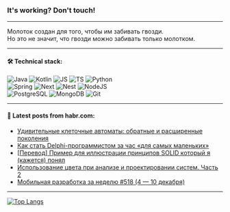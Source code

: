 ### It's working? Don't touch!

---
Молоток создан для того, чтобы им забивать гвозди. <br>
Но это не значит, что гвозди можно забивать только молотком.

---

#### 🛠️ Technical stack:

![Java](https://img.shields.io/badge/Java-informational?logo=Oracle&style=flat&logoColor=white&color=FF4500)
![Kotlin](https://img.shields.io/badge/Kotlin-informational?logo=Kotlin&style=flat&logoColor=white&color=774D97)
![JS](https://img.shields.io/badge/JS-informational?logo=javaScript&style=flat&logoColor=black&color=F7Df1E)
![TS](https://img.shields.io/badge/TypeScript-informational?logo=typeScript&style=flat&logoColor=black&color=017acc)
![Python](https://img.shields.io/badge/Python-informational?logo=Python&style=flat&logoColor=black&color=ffdd54) <br>
![Spring](https://img.shields.io/badge/SpringBoot-informational?logo=SpringBoot&style=flat&logoColor=white&color=6DB33F) 
![Next](https://img.shields.io/badge/Next.js-informational?logo=Next.js&style=flat&logoColor=white&color=3671a1)
![Nest](https://img.shields.io/badge/NestJS-informational?logo=NestJS&style=flat&logoColor=white&color=E0234E)
![NodeJS](https://img.shields.io/badge/NodeJS-informational?logo=node.js&style=flat&logoColor=white&color=70A760) <br>
![PostgreSQL](https://img.shields.io/badge/PostgreSQL-informational?logo=PostgreSQL&style=flat&logoColor=white&color=DAA520)
![MongoDB](https://img.shields.io/badge/MongoDB-informational?logo=MongoDB&style=flat&logoColor=white&color=870000)
![Git](https://img.shields.io/badge/Git-informational?logo=git&style=flat&logoColor=white&color=f74e28)

___

#### 💬 Latest posts from habr.com:

<!-- BLOG-POST-LIST:START -->
- [Удивительные клеточные автоматы: обратные и расширенные поколения](https://habr.com/ru/companies/timeweb/articles/776524/?utm_source=habrahabr&utm_medium=rss&utm_campaign=776524)
- [Как стать Delphi-программистом за час «для самых маленьких»](https://habr.com/ru/articles/779676/?utm_source=habrahabr&utm_medium=rss&utm_campaign=779676)
- [[Перевод] Пример для иллюстрации принципов SOLID который я &lpar;кажется&rpar; понял](https://habr.com/ru/articles/779510/?utm_source=habrahabr&utm_medium=rss&utm_campaign=779510)
- [Использование цвета при анализе и проектировании систем. Часть 2](https://habr.com/ru/articles/779672/?utm_source=habrahabr&utm_medium=rss&utm_campaign=779672)
- [Мобильная разработка за неделю #518 &lpar;4 — 10 декабря&rpar;](https://habr.com/ru/companies/productivity_inside/articles/779668/?utm_source=habrahabr&utm_medium=rss&utm_campaign=779668)
<!-- BLOG-POST-LIST:END -->

---
[![Top Langs](https://github-readme-stats-git-master-advtsetting-gmailcom.vercel.app/api/top-langs/?username=zloylis&langs_count=10&hide_title=false&title_color=e6edf3&size_weight=0.5&count_weight=0.5&layout=compact&hide_border=true&theme=dracula)](https://github.com/zloylis)

<!-- ![GitHub stats](https://github-readme-stats-git-master-advtsetting-gmailcom.vercel.app/api?username=zloylis&show_icons=true&hide_border=true&theme=dracula&hide_title=true&include_all_commits=true&count_private=true&hide=contribs&hide_rank=true) -->
